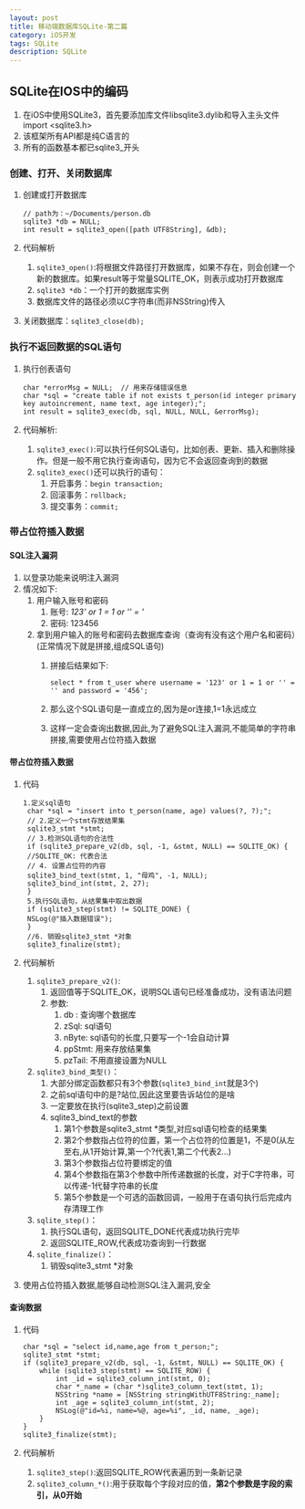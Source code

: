 ```yaml
---
layout: post
title: 移动端数据库SQLite-第二篇
category: iOS开发
tags: SQLite
description: SQLite
---
```


## SQLite在IOS中的编码
1. 在iOS中使用SQLite3，首先要添加库文件libsqlite3.dylib和导入主头文件import <sqlite3.h>
2. 该框架所有API都是纯C语言的
3. 所有的函数基本都已sqlite3_开头

###  创建、打开、关闭数据库
1. 创建或打开数据库
    
    ```
    // path为：~/Documents/person.db
    sqlite3 *db = NULL;
    int result = sqlite3_open([path UTF8String], &db); 
    ```
2. 代码解析
    1. `sqlite3_open()`:将根据文件路径打开数据库，如果不存在，则会创建一个新的数据库。如果result等于常量SQLITE_OK，则表示成功打开数据库
    2. `sqlite3 *db`：一个打开的数据库实例
    3. 数据库文件的路径必须以C字符串(而非NSString)传入

3. 关闭数据库：`sqlite3_close(db);`

### 执行不返回数据的SQL语句
1. 执行创表语句
    
    ```
    char *errorMsg = NULL;  // 用来存储错误信息
    char *sql = "create table if not exists t_person(id integer primary key autoincrement, name text, age integer);";
    int result = sqlite3_exec(db, sql, NULL, NULL, &errorMsg);
    ```
2. 代码解析:
    1. `sqlite3_exec()`:可以执行任何SQL语句，比如创表、更新、插入和删除操作。但是一般不用它执行查询语句，因为它不会返回查询到的数据
    2. `sqlite3_exec()`还可以执行的语句：
        1. 开启事务：`begin transaction;`
        2. 回滚事务：`rollback;`
        3. 提交事务：`commit;`

### 带占位符插入数据

#### SQL注入漏洞
1. 以登录功能来说明注入漏洞
2. 情况如下: 
    1. 用户输入账号和密码
        1. 账号: *123' or 1 = 1 or '' = '*
        2. 密码: 123456
    2. 拿到用户输入的账号和密码去数据库查询（查询有没有这个用户名和密码）(正常情况下就是拼接,组成SQL语句)
        1. 拼接后结果如下:
            
            ```
            select * from t_user where username = '123' or 1 = 1 or '' = '' and password = '456';
            ```
        2. 那么这个SQL语句是一直成立的,因为是or连接,1=1永远成立
        3. 这样一定会查询出数据,因此,为了避免SQL注入漏洞,不能简单的字符串拼接,需要使用占位符插入数据

#### 带占位符插入数据
1. 代码
    
    ```
    1.定义sql语句
     char *sql = "insert into t_person(name, age) values(?, ?);";
     // 2.定义一个stmt存放结果集
     sqlite3_stmt *stmt;
     // 3.检测SQL语句的合法性
     if (sqlite3_prepare_v2(db, sql, -1, &stmt, NULL) == SQLITE_OK) {
     //SQLITE_OK: 代表合法
     // 4. 设置占位符的内容
     sqlite3_bind_text(stmt, 1, "母鸡", -1, NULL);
     sqlite3_bind_int(stmt, 2, 27);
     }
     5.执行SQL语句，从结果集中取出数据
     if (sqlite3_step(stmt) != SQLITE_DONE) {
     NSLog(@"插入数据错误");
     }
     //6. 销毁sqlite3_stmt *对象
     sqlite3_finalize(stmt);
    ```
2. 代码解析
    1. `sqlite3_prepare_v2()`:
        1. 返回值等于SQLITE_OK，说明SQL语句已经准备成功，没有语法问题
        2. 参数:
            1. db : 查询哪个数据库
            2. zSql: sql语句
            3. nByte: sql语句的长度,只要写一个-1会自动计算
            4. ppStmt: 用来存放结果集
            5. pzTail: 不用直接设置为NULL
    2. `sqlite3_bind_类型()`：
        1. 大部分绑定函数都只有3个参数(`sqlite3_bind_int`就是3个)
        2. 之前sql语句中的是?站位,因此这里要告诉站位的是啥
        3. 一定要放在执行(sqlite3_step)之前设置
        4. sqlite3_bind_text的参数
            1. 第1个参数是sqlite3_stmt *类型,对应sql语句检查的结果集
            2. 第2个参数指占位符的位置，第一个占位符的位置是1，不是0(从左至右,从1开始计算,第一个?代表1,第二个代表2...)
            3. 第3个参数指占位符要绑定的值
            4. 第4个参数指在第3个参数中所传递数据的长度，对于C字符串，可以传递-1代替字符串的长度
            5. 第5个参数是一个可选的函数回调，一般用于在语句执行后完成内存清理工作
    3. `sqlite_step()`：
        1. 执行SQL语句，返回SQLITE_DONE代表成功执行完毕
        2. 返回SQLITE_ROW,代表成功查询到一行数据
    4. `sqlite_finalize()`：
        1. 销毁sqlite3_stmt *对象
3. 使用占位符插入数据,能够自动检测SQL注入漏洞,安全

#### 查询数据
1. 代码
    
    ```
    char *sql = "select id,name,age from t_person;";
    sqlite3_stmt *stmt;
    if (sqlite3_prepare_v2(db, sql, -1, &stmt, NULL) == SQLITE_OK) {
        while (sqlite3_step(stmt) == SQLITE_ROW) {
            int _id = sqlite3_column_int(stmt, 0);
            char *_name = (char *)sqlite3_column_text(stmt, 1);
            NSString *name = [NSString stringWithUTF8String:_name];
            int _age = sqlite3_column_int(stmt, 2);
            NSLog(@"id=%i, name=%@, age=%i", _id, name, _age);
        }
    }
    sqlite3_finalize(stmt);
    ```
2. 代码解析
    1. `sqlite3_step()`:返回SQLITE_ROW代表遍历到一条新记录
    2. `sqlite3_column_*()`:用于获取每个字段对应的值，**第2个参数是字段的索引，从0开始**



